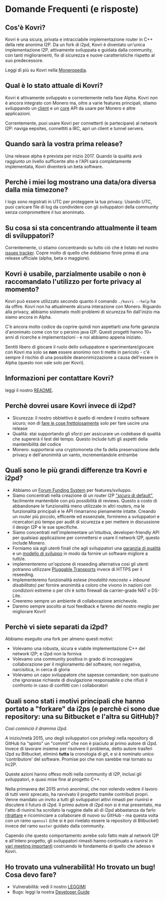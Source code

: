 # Domande Frequenti (e risposte)

## Cos'è Kovri?
Kovri è una sicura, privata e intracciabile implementazione router in C++ della rete anonima I2P. Da un fork di i2pd, Kovri è diventato un'unica implementazione I2P, attivamente sviluppata e guidata dalla community, con tanti miglioramenti, fix di sicurezza e nuove caratteristiche rispetto al suo predecessore.

Leggi di più su Kovri nella [Moneropedia](https://getmonero.org/resources/moneropedia/kovri).

## Qual è lo stato attuale di Kovri?
Kovri è attivamente sviluppato e correntemente nella fase Alpha. Kovri *non* è ancora integrato con Monero ma, oltre a varie features principali, stiamo sviluppando un [client](https://github.com/monero-project/kovri/issues/351) e un [core](https://github.com/monero-project/kovri/issues/350) API da usare per Monero e altre applicazioni.

Correntemente, puoi usare Kovri per connetterti (e partecipare) al network I2P: naviga eepsites, connettiti a IRC, apri un client e tunnel servers.

## Quando sarà la vostra prima release?
Una release alpha è prevista per inizio 2017. Quando la qualità avrà raggiunto un livello sufficente alto e l'API sarà completamente implementata, Kovri diventerà un beta software.

## Perchè i miei log mostrano una data/ora diversa dalla mia timezone?
I logs sono registrati in UTC per proteggere la tua privacy. Usando UTC, puoi caricare file di log da condividere con gli sviluppatori della community senza compromettere il tuo anonimato.

## Su cosa si sta concentrando attualmente il team di sviluppatori?
Correntemente, ci stiamo concentrando su tutto ciò che è listato nel nostro [issues tracker](https://github.com/monero-project/kovri/issues/). Copre molto di quello che dobbiamo finire prima di una release ufficiale (alpha, beta o maggiore).

## Kovri è usabile, parzialmente usabile o non è raccomandato l'utilizzo per forte privacy al momento?
Kovri può essere utilizzato secondo quanto il comando ```./kovri --help``` ha da offire. Kovri non ha attualmente alcuna interazione con Monero. Riguardo alla privacy, abbiamo sistemato molti problemi di sicurezza fin dall'inizio ma siamo ancora in Alpha.

C'è ancora molto codice da coprire quindi non aspettarti una forte garanzia d'anonimato come con tor o persino java I2P. Questi progetti hanno 10+ anni di ricerche e implementazioni - e noi abbiamo appena iniziato.

Sentiti libero di giocare il ruolo dello sviluppatore e sperimentare/giocare con Kovri ma solo se **non** essere anonimo non ti mette in pericolo - c'è sempre il rischio di una possibile deanonimizzazione a causa dell'essere in Alpha (questo non vale solo per Kovri).

## Informazioni per contattare Kovri?
leggi il nostro [README](https://github.com/monero-project/kovri/blob/master/README.md).

## Perchè dovrei usare Kovri invece di i2pd?
- Sicurezza: il nostro obbiettivo è quello di rendere il nostro software sicuro; non di [fare le cose frettolosamente](https://github.com/monero-project/kovri/issues/65) solo per fare uscire una release
- Qualità: stai supportando gli sforzi per assicurare un codebase di qualità che supererà il test del tempo. Questo include tutti gli aspetti della mantenibilità del codice
- Monero: supporterai una cryptomoneta che fa della preservazione della privacy e dell'anonimità un vanto, incrementandole entrambe

## Quali sono le più grandi differenze tra Kovri e i2pd?

- Abbiamo un [Forum Funding System](https://forum.getmonero.org/8/funding-required) per features/sviluppo.
- Siamo concentrati nella creazione di un router I2P ["sicuro di default"](http://www.openbsd.org/security.html), facilmente mantenibile con più possibilità di reviews. Questo a costo di abbandonare le funzionalità meno utilizzate in altri routers, ma le funzionalità principali e le API rimarranno pienamente intatte. Creando un router più piccolo, efficente ed essenziale, forniremo a sviluppatori e ricercatori più tempo per audit di sicurezza e per mettere in discussione il design I2P e le sue specifiche.
- Siamo concentrati nell'implementare un'intuitiva, developer-friendly API per qualsiasi applicazione per connettersi e usare il network I2P, questo include Monero.
- Forniamo sia agli utenti finali che agli sviluppatori una [garanzia di qualità](https://github.com/monero-project/kovri/issues/58) e un [modello di sviluppo](https://github.com/monero-project/kovri-docs/blob/master/i18n/it/contributing.md) in modo da fornire un software migliore a tutti/e.
- implementeremo un'opzione di reseeding alternativa così gli utenti potranno utilizzare [Pluggable Transports](https://www.torproject.org/docs/pluggable-transports.html.en) invece di HTTPS per il reseeding.
- Implementeremo funzionalità estese *(modalità nascosta + inbound disabilitato)* per fornire anonimità a coloro che vivono in nazioni con condizioni estreme o per chi è sotto firewall da carrier-grade NAT o DS-Lite.
- Creeremo sempre un ambiente di collaborazione amichevole.
- Daremo sempre ascolto ai tuoi feedback e faremo del nostro meglio per migliorare Kovri!

## Perchè vi siete separati da i2pd?

Abbiamo eseguito una fork per almeno questi motivi:

- Volevamo una robusta, sicura e viabile implementazione C++ del network I2P; e i2pd non la forniva
- Volevamo una community positiva in grado di incoraggiare collaborazione per il miglioramento del software; non negativa, narcisitica, in cerca di gloria
- Volevamo un capo sviluppatore che sapesse comandare; non qualcuno che ignorasse richieste di divulgazione responsabile o che  rifiuti il confronto in caso di conflitti con i collaboratori

## Quali sono stati i motivi principali che hanno portato a "forkare" da i2ps (e perchè ci sono due repository: una su Bitbucket e l'altra su GitHub)?

*Così cominciò il dramma i2pd*.

A inizio/metà 2015, uno degli sviluppatori con privilegi nella repository di GitHub ha "spinto" un "commit" che non è piaciuto al primo autore di i2pd. Invece di lavorare insieme per risolvere il problema, detto autore trasferì i2pd su Bitbucket, eliminò **tutta** la cronologia di git, e si è nominato unico 'contributore' del software. Promise poi che non sarebbe mai tornato su Irc2P.

Queste azioni hanno offeso molti nella community di I2P, inclusi gli sviluppatori, e quasi mise fine al progetto C++.

Nella primavera del 2015 arrivò anonimal, che non volendo vedere il lavoro di tutti venir sprecato, ha ravvivato il progetto tramite contributi propri. Venne mandato un invito a tutti gli sviluppatori attivi rimasti per riunirsi e discutere il futuro di i2pd. Il primo autore di i2pd non si è mai presentato, ma l'atto di riunirsi ha scrollato la ruggine dalle ali di i2pd abbastanza da farlo [ritrattare](https://github.com/PurpleI2P/i2pd/issues/279) e ricominciare a collaborare di nuovo su GitHub - ma questa volta con un ramo ```openssl``` (che si è poi rivelato essere la repository di Bitbucket) invece del ramo ```master``` guidato dalla community.

Capendo che questo comportamento avrebe solo fatto male al network I2P e all'intero progetto, gli sviluppatori rimasti hanno continuato a riunirsi in [vari meeting importanti](https://github.com/monero-project/kovri/issues/47) costruendo le fondamenta di quello che adesso è Kovri.

## Ho trovato una vulnerabilità! Ho trovato un bug! Cosa devo fare?
- Vulnerabilità: vedi il nostro [LEGGIMI](https://github.com/monero-project/kovri/blob/master/README.md)
- Bugs: leggi la nostra [Developer Guide](https://github.com/monero-project/kovri-docs/blob/master/i18n/it/developer_guide.md)
